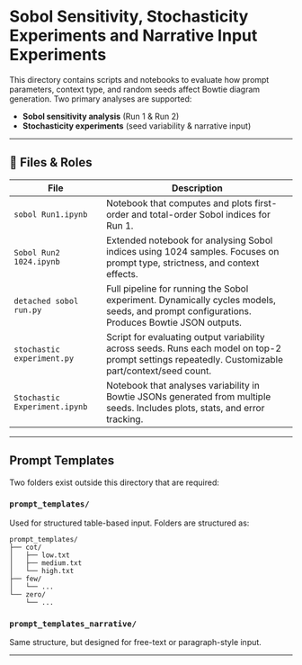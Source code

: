 # Sobol Sensitivity, Stochasticity Experiments and Narrative Input Experiments

This directory contains scripts and notebooks to evaluate how prompt parameters, context type, and random seeds affect Bowtie diagram generation. Two primary analyses are supported:

- **Sobol sensitivity analysis** (Run 1 & Run 2)
- **Stochasticity experiments** (seed variability & narrative input) 

---

## 📁 Files & Roles

| File                          | Description |
|-------------------------------|-------------|
| `sobol Run1.ipynb`            | Notebook that computes and plots first-order and total-order Sobol indices for Run 1. |
| `Sobol Run2 1024.ipynb`       | Extended notebook for analysing Sobol indices using 1024 samples. Focuses on prompt type, strictness, and context effects. |
| `detached sobol run.py`       | Full pipeline for running the Sobol experiment. Dynamically cycles models, seeds, and prompt configurations. Produces Bowtie JSON outputs. |
| `stochastic experiment.py`    | Script for evaluating output variability across seeds. Runs each model on top-2 prompt settings repeatedly. Customizable part/context/seed count. |
| `Stochastic Experiment.ipynb` | Notebook that analyses variability in Bowtie JSONs generated from multiple seeds. Includes plots, stats, and error tracking. |

---

## Prompt Templates

Two folders exist outside this directory that are required:

### `prompt_templates/`
Used for structured table-based input. Folders are structured as:
```
prompt_templates/
├── cot/
│   ├── low.txt
│   ├── medium.txt
│   └── high.txt
├── few/
│   └── ...
└── zero/
    └── ...
```

### `prompt_templates_narrative/`
Same structure, but designed for free-text or paragraph-style input.

---
